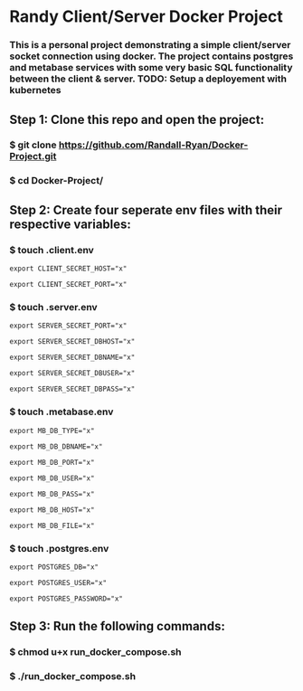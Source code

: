 # Randy Client/Server Docker Project

### This is a personal project demonstrating a simple client/server socket connection using docker. The project contains postgres and metabase services with some very basic SQL functionality between the client & server. TODO: Setup a deployement with kubernetes

## Step 1: Clone this repo and open the project:

### $ git clone https://github.com/Randall-Ryan/Docker-Project.git

### $ cd Docker-Project/

## Step 2: Create four seperate env files with their respective variables:

### $ touch .client.env

```
export CLIENT_SECRET_HOST="x"

export CLIENT_SECRET_PORT="x"
```

### $ touch .server.env

```
export SERVER_SECRET_PORT="x"

export SERVER_SECRET_DBHOST="x"

export SERVER_SECRET_DBNAME="x"

export SERVER_SECRET_DBUSER="x"

export SERVER_SECRET_DBPASS="x"
```

### $ touch .metabase.env

```
export MB_DB_TYPE="x"

export MB_DB_DBNAME="x"

export MB_DB_PORT="x"

export MB_DB_USER="x"

export MB_DB_PASS="x"

export MB_DB_HOST="x"

export MB_DB_FILE="x"
```

### $ touch .postgres.env

```
export POSTGRES_DB="x"

export POSTGRES_USER="x"

export POSTGRES_PASSWORD="x"
```

## Step 3: Run the following commands:

### $ chmod u+x run_docker_compose.sh

### $ ./run_docker_compose.sh
